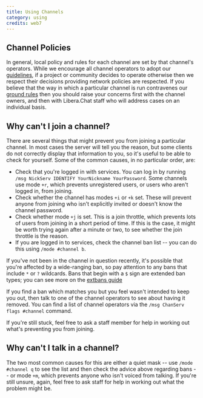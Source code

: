 ```yaml
---
title: Using Channels
category: using
credits: web7
---
```


## Channel Policies

In general, local policy and rules for each channel are set by that channel's
operators. While we encourage all channel operators to adopt our
[guidelines](/guidelines), if a project or community decides to operate
otherwise then we respect their decisions providing network policies are
respected. If you believe that the way in which a particular channel is run
contravenes our [ground rules](/policies) then you should raise your concerns
first with the channel owners, and then with Libera.Chat staff who will
address cases on an individual basis.

## Why can't I join a channel?

There are several things that might prevent you from joining a particular
channel. In most cases the server will tell you the reason, but some clients
do not correctly display that information to you, so it's useful to be able
to check for yourself. Some of the common causes, in no particular order, are:

- Check that you're logged in with services. You can log in by running
  `/msg NickServ IDENTIFY YourNickname YourPassword`.
  Some channels use mode `+r`, which prevents unregistered users, or users who
  aren't logged in, from joining.
- Check whether the channel has modes `+i` or `+k` set. These will prevent
  anyone from joining who isn't explicitly invited or doesn't know the channel
  password.
- Check whether mode `+j` is set. This is a join throttle, which prevents
  lots of users from joining in a short period of time. If this is the case,
  it might be worth trying again after a minute or two, to see whether the
  join throttle is the reason.
- If you are logged in to services, check the channel ban list -- you can do
  this using `/mode #channel b`.

If you've not been in the channel in question recently, it's possible that
you're affected by a wide-ranging ban, so pay attention to any bans that
include `*` or `?` wildcards. Bans that begin with a `$` sign are extended
ban types; you can see more on the [extbans guide](/guides/extbans)

If you find a ban which matches you but you feel wasn't intended to keep
you out, then talk to one of the channel operators to see about having it
removed. You can find a list of channel operators via the
`/msg ChanServ flags #channel` command.

If you're still stuck, feel free to ask a staff member for help in working
out what's preventing you from joining.

## Why can't I talk in a channel?

The two most common causes for this are either a quiet mask -- use
`/mode #channel q` to see the list and then check the advice above regarding
bans -- or mode `+m`, which prevents anyone who isn't voiced from talking.
If you're still unsure, again, feel free to ask staff for help in working
out what the problem might be.

